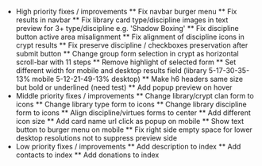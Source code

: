 * High priority fixes / improvements
** Fix navbar burger menu
** Fix results in navbar
** Fix library card type/discipline images in text preview for 3+ type/discipline e.g. 'Shadow Boxing'
** Fix discipline button active area misalignment
** Fix alignment of discipline icons in crypt results
** Fix preserve discipline / checkboxes preservation after submit button 
** Change group form selection in crypt as horizontal scroll-bar with 11 steps
** Remove highlight of selected form
** Set different width for mobile and desktop results field (library 5-17-30-35-13% mobile 5-12-21-49-13% desktop)
** Make h6 headers same size but bold or underlined (need test)
** Add popup preview on hover
* Middle priority fixes / improvements
** Change library/crypt clan form to icons
** Change library type form to icons
** Change library discipline form to icons
** Align discipline/virtues forms to center
** Add different icon size 
** Add card name url click as popup on mobile 
** Show text button to burger menu on mobile
** Fix right side empty space for lower desktop resolutions not to suppress preview side
* Low priority fixes / improvements
** Add description to index
** Add contacts to index
** Add donations to index
